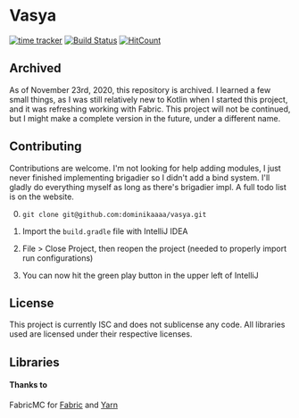 # Vasya

[![time tracker](https://wakatime.com/badge/github/dominikaaaa/vasya.svg)](https://wakatime.com/badge/github/dominikaaaa/vasya)
[![Build Status](https://camo.githubusercontent.com/955d42f97998aa9265343784041a0a01bcc94c75/68747470733a2f2f7472617669732d63692e636f6d2f646f6d696e696b616161612f76617379612e7376673f746f6b656e3d316335667379796a3838505051745a4c53707264266272616e63683d6d6173746572)](https://travis-ci.com/dominikaaaa/vasya)
[![HitCount](http://hits.dwyl.com/dominikaaaa/vasya.svg)](http://hits.dwyl.com/dominikaaaa/vasya)


## Archived

As of November 23rd, 2020, this repository is archived. I learned a few small things, as I was still relatively new to Kotlin when I started this project, and it was refreshing working with Fabric. This project will not be continued, but I might make a complete version in the future, under a different name. 

## Contributing

Contributions are welcome. I'm not looking for help adding modules, I just never finished implementing brigadier so I didn't add a bind system. I'll gladly do everything myself as long as there's brigadier impl. A full todo list is on the website.

0. `git clone git@github.com:dominikaaaa/vasya.git`

1. Import the `build.gradle` file with IntelliJ IDEA

2. File > Close Project, then reopen the project (needed to properly import run configurations)

3. You can now hit the green play button in the upper left of IntelliJ

## License

This project is currently ISC and does not sublicense any code. All libraries used are licensed under their respective licenses. 

## Libraries

#### Thanks to

FabricMC for [Fabric](https://github.com/FabricMC/fabric) and [Yarn](https://github.com/FabricMC/yarn)
